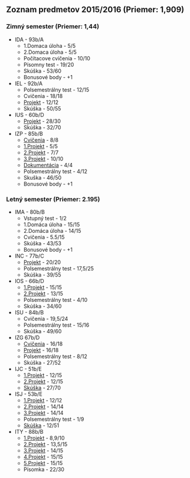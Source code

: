## Zoznam predmetov 2015/2016 (Priemer: 1,909)
### Zimný semester (Priemer: 1,44)
* IDA - 93b/A
  * 1.Domaca úloha - 5/5
  * 2.Domaca úloha - 5/5
  * Počítacove cvičenia - 10/10
  * Písomny test - 19/20
  * Skúška - 53/60
  * Bonusové body - +1
* IEL - 92b/A
  * Polsemestrálny test - 12/15
  * Cvičenia - 18/18
  * [Projekt](https://github.com/NoName115/School/blob/master/1.Rocnik/IEL/xkolcu00_Projekt.pdf) - 12/12
  * Skúška - 50/55
* IUS - 60b/D
  * [Projekt](https://github.com/NoName115/School/blob/master/1.Rocnik/IUS/IUS_projekt_xkolcu00.pdf) - 28/30
  * Sḱúška - 32/70
* IZP - 85b/B
  * [Cvičenia](https://github.com/NoName115/School/tree/master/1.Rocnik/IZP/Cvicenia) - 8/8
  * [1.Projekt](https://github.com/NoName115/School/tree/master/1.Rocnik/IZP/Projects/Project1) - 5/5
  * [2.Projekt](https://github.com/NoName115/School/tree/master/1.Rocnik/IZP/Projects/Project2) - 7/7
  * [3.Projekt](https://github.com/NoName115/School/tree/master/1.Rocnik/IZP/Projects/Project3) - 10/10
  * [Dokumentácia](https://github.com/NoName115/School/tree/master/1.Rocnik/IZP/Projects/Dokument) - 4/4
  * Polsemestrálny test - 4/12
  * Skuška - 46/50
  * Bonusové body - +1

### Letný semester (Priemer: 2.195)
* IMA - 80b/B
  * Vstupný test - 1/2
  * 1.Domáca úloha - 15/15
  * 2.Domáca úloha - 14/15
  * Cvičenia - 5.5/15
  * Skúška - 43/53
  * Bonusové body - +1
* INC - 77b/C
  * [Projekt](https://github.com/NoName115/School/tree/master/1.Rocnik/INC) - 20/20
  * Polsemestrálny test - 17,5/25
  * Skúška - 39/55
* IOS - 66b/D
  * [1.Projekt](https://github.com/NoName115/School/tree/master/1.Rocnik/IOS/proj1) - 15/15
  * [2.Projekt](https://github.com/NoName115/School/tree/master/1.Rocnik/IOS/proj2) - 13/15
  * Polsemestrálny test - 4/10
  * Skúška - 34/60
* ISU - 84b/B
  * Cvičenia - 19,5/24
  * Polsemestrálny test - 15/16
  * Skúška - 49/60
* IZG 67b/D
  * [Cvičenia](https://github.com/NoName115/School/blob/master/1.Rocnik/IZG/Cvicenia.zip) - 16/18
  * [Projekt](https://github.com/NoName115/School/tree/master/1.Rocnik/IZG/Projekt) - 16/18
  * Polsemestrálny test - 8/12
  * Skúška - 27/52
* IJC - 51b/E
  * [1.Projekt](https://github.com/NoName115/School/tree/master/1.Rocnik/IJC/proj1) - 12/15
  * [2.Projekt](https://github.com/NoName115/School/tree/master/1.Rocnik/IJC/proj2) - 12/15
  * [Skúška](https://github.com/NoName115/School/tree/master/1.Rocnik/IJC/Skuska) - 27/70
* ISJ - 53b/E
  * [1.Projekt](https://github.com/NoName115/School/tree/master/1.Rocnik/ISJ/proj1) - 12/12
  * [2.Projekt](https://github.com/NoName115/School/tree/master/1.Rocnik/ISJ/proj2) - 14/14
  * [3.Projekt](https://github.com/NoName115/School/tree/master/1.Rocnik/ISJ/proj3) - 14/14
  * Polsemestrálny test - 1/9
  * [Skúška](https://github.com/NoName115/School/tree/master/1.Rocnik/ISJ/Skuska) - 12/51
* ITY - 88b/B
  * [1.Projekt](https://github.com/NoName115/School/tree/master/1.Rocnik/ITY/Project1) - 8,9/10
  * [2.Projekt](https://github.com/NoName115/School/tree/master/1.Rocnik/ITY/Project2) - 13,5/15
  * [3.Projekt](https://github.com/NoName115/School/tree/master/1.Rocnik/ITY/Project3) - 14/15
  * [4.Projekt](https://github.com/NoName115/School/tree/master/1.Rocnik/ITY/Project4) - 15/15
  * [5.Projekt](https://github.com/NoName115/School/tree/master/1.Rocnik/ITY/Project5) - 15/15
  * Písomka - 22/30
